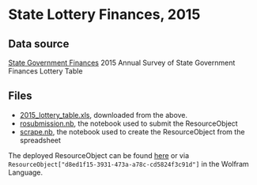 # State Lottery Finances, 2015

## Data source
[State Government Finances](https://www.census.gov/govs/state/) 2015 Annual Survey of State Government Finances Lottery Table 

## Files
* [2015_lottery_table.xls](2015_lottery_table.xls), downloaded from the above.
* [rosubmission.nb](rosubmission.nb), the notebook used to submit the ResourceObject
* [scrape.nb](scrape.nb), the notebook used to create the ResourceObject from the spreadsheet

The deployed ResourceObject can be found [here](https://www.wolframcloud.com/objects/1e96a038-d7ab-4a0a-a551-b7bc0f74e0e3) or via `ResourceObject["d8ed1f15-3931-473a-a78c-cd5824f3c91d"]` in the Wolfram Language.
